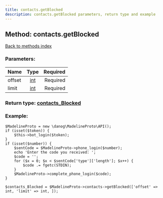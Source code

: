 ```yaml
---
title: contacts.getBlocked
description: contacts.getBlocked parameters, return type and example
---
```

## Method: contacts.getBlocked  
[Back to methods index](index.md)


### Parameters:

| Name     |    Type       | Required |
|----------|:-------------:|---------:|
|offset|[int](../types/int.md) | Required|
|limit|[int](../types/int.md) | Required|


### Return type: [contacts\_Blocked](../types/contacts_Blocked.md)

### Example:


```
$MadelineProto = new \danog\MadelineProto\API();
if (isset($token)) {
    $this->bot_login($token);
}
if (isset($number)) {
    $sentCode = $MadelineProto->phone_login($number);
    echo 'Enter the code you received: ';
    $code = '';
    for ($x = 0; $x < $sentCode['type']['length']; $x++) {
        $code .= fgetc(STDIN);
    }
    $MadelineProto->complete_phone_login($code);
}

$contacts_Blocked = $MadelineProto->contacts->getBlocked(['offset' => int, 'limit' => int, ]);
```